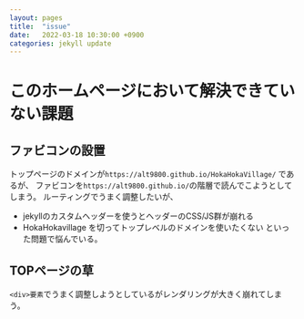 ```yaml
---
layout: pages
title:  "issue"
date:   2022-03-18 10:30:00 +0900
categories: jekyll update
---
```


# このホームページにおいて解決できていない課題

## ファビコンの設置

トップページのドメインが`https://alt9800.github.io/HokaHokaVillage/` であるが、
ファビコンを`https://alt9800.github.io/`の階層で読んでこようとしてしまう。
ルーティングでうまく調整したいが、
- jekyllのカスタムヘッダーを使うとヘッダーのCSS/JS群が崩れる
- HokaHokavillage を切ってトップレベルのドメインを使いたくない
といった問題で悩んでいる。

## TOPページの草

`<div>要素`でうまく調整しようとしているがレンダリングが大きく崩れてしまう。